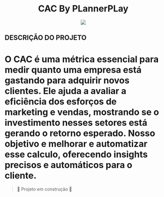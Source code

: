 <h1 align="center"> CAC By PLannerPLay </h1>

<p align="center"><img src="http://img.shields.io/static/v1?label=STATUS&message=EM%20DESENVOLVIMENTO&color=GREEN&style=for-the-badge"/></p>

## DESCRIÇÃO DO PROJETO
# O CAC é uma métrica essencial para medir quanto uma empresa está gastando para adquirir novos clientes. Ele ajuda a avaliar a eficiência dos esforços de marketing e vendas, mostrando se o investimento nesses setores está gerando o retorno esperado. Nosso objetivo e melhorar e automatizar esse calculo, oferecendo insights precisos e automáticos para o cliente.

> :construction: Projeto em construção :construction:


